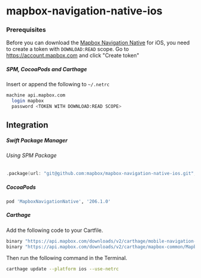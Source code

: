 # mapbox-navigation-native-ios

### Prerequisites

Before you can download the [Mapbox Navigation Native](https://github.com/mapbox/mapbox-navigation-native) for iOS, you need to create a token with `DOWNLOAD:READ` scope.
Go to https://account.mapbox.com and click "Create token"

##### SPM, CocoaPods and Carthage
Insert or append the following to `~/.netrc`

```bash
machine api.mapbox.com
  login mapbox
  password <TOKEN WITH DOWNLOAD:READ SCOPE>
```

## Integration

##### Swift Package Manager

###### Using SPM Package

```swift
.package(url: "git@github.com:mapbox/mapbox-navigation-native-ios.git", from: "206.1.0"),
```

##### CocoaPods

```ruby
pod 'MapboxNavigationNative', '206.1.0'
```

##### Carthage

Add the following code to your Cartfile.

```bash
binary "https://api.mapbox.com/downloads/v2/carthage/mobile-navigation-native/MapboxNavigationNative.json" == 206.1.0
binary "https://api.mapbox.com/downloads/v2/carthage/mapbox-common/MapboxCommon-ios.json" == 23.10.0
```

Then run the following command in the Terminal.
```bash
carthage update --platform ios --use-netrc
```
